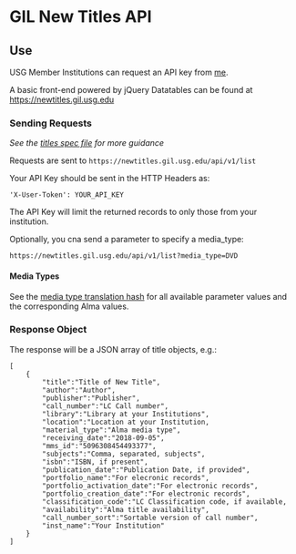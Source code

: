 # GIL New Titles API

## Use

USG Member Institutions can request an API key from [me](mailto:mak@uga.edu).

A basic front-end powered by jQuery Datatables can be found at <https://newtitles.gil.usg.edu>

### Sending Requests

_See the [titles spec file](https://github.com/GIL-GALILEO/new-titles-api/blob/master/spec/request/titles_spec.rb) for more guidance_

Requests are sent to `https://newtitles.gil.usg.edu/api/v1/list`

Your API Key should be sent in the HTTP Headers as:

```'X-User-Token': YOUR_API_KEY```

The API Key will limit the returned records to only those from your institution.

Optionally, you cna send a parameter to specify a media_type:

`https://newtitles.gil.usg.edu/api/v1/list?media_type=DVD`

#### Media Types

See the [media type translation hash](https://github.com/GIL-GALILEO/new-titles-api/blob/f97b4c2823d754a428c549b08f4e88552ca50c19/app/controllers/titles_controller.rb#L36)
for all available parameter values and the corresponding Alma values.

### Response Object

The response will be a JSON array of title objects, e.g.:

```
[
    {
        "title":"Title of New Title", 
        "author":"Author", 
        "publisher":"Publisher", 
        "call_number":"LC Call number", 
        "library":"Library at your Institutions", 
        "location":"Location at your Institution, 
        "material_type":"Alma media type", 
        "receiving_date":"2018-09-05", 
        "mms_id":"5096308454493377", 
        "subjects":"Comma, separated, subjects", 
        "isbn":"ISBN, if present", 
        "publication_date":"Publication Date, if provided", 
        "portfolio_name":"For elecronic records", 
        "portfolio_activation_date":"For electronic records", 
        "portfolio_creation_date":"For electronic records", 
        "classification_code":"LC Classification code, if available, 
        "availability":"Alma title availability", 
        "call_number_sort":"Sortable version of call number", 
        "inst_name":"Your Institution"
    }
]
```